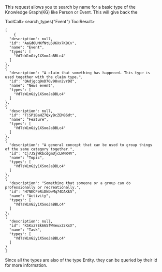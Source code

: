 This request allows you to search by name for a basic type of the Knowledge Graph(KG) like Person or Event. This will give back the 


ToolCall> search_types("Event")
ToolResult>
```
[
    {
  "description": null,
  "id": "AaGd6UMXfNtL6U6Xx7K8Cv",
  "name": "Event",
  "types": [
    "VdTsW1mGiy1XSooJaBBLc4"
  ]
},
{
  "description": "A claim that something has happened. This type is used together with the claim type.",
  "id": "QAdjgcq9nD7Gv98vn2vrDd",
  "name": "News event",
  "types": [
    "VdTsW1mGiy1XSooJaBBLc4"
  ]
},
{
  "description": null,
  "id": "TjSP1BaHZ7QxyBcZEM8Sdt",
  "name": "Feature",
  "types": [
    "VdTsW1mGiy1XSooJaBBLc4"
  ]
},
{
  "description": "A general concept that can be used to group things of the same category together.",
  "id": "Cj7JSjWKbcdgmUjcLWNR4V",
  "name": "Topic",
  "types": [
    "VdTsW1mGiy1XSooJaBBLc4"
  ]
},
{
  "description": "Something that someone or a group can do professionally or recreationally.",
  "id": "H7NECFeRiDkbwMq74DAKk5",
  "name": "Activity",
  "types": [
    "VdTsW1mGiy1XSooJaBBLc4"
  ]
},
{
  "description": null,
  "id": "KSKxz7Ek66SfW4euxZzKsX",
  "name": "Task",
  "types": [
    "VdTsW1mGiy1XSooJaBBLc4"
  ]
}
]
```


Since all the types are also of the type Entity. they can be queried by their id for more information.
